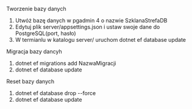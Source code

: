 Tworzenie bazy danych

1. Utwóż bazę danych w pgadmin 4 o nazwie SzklanaStrefaDB
2. Edytuj plik server/appsettings.json i ustaw swoje dane do PostgreSQL(port, hasło)
3. W termianlu w katalogu server/ uruchom dotnet ef database update

Migracja bazy dancyh

1. dotnet ef migrations add NazwaMigracji
2. dotnet ef database update

Reset bazy danych

1. dotnet ef database drop --force
2. dotnet ef database update
